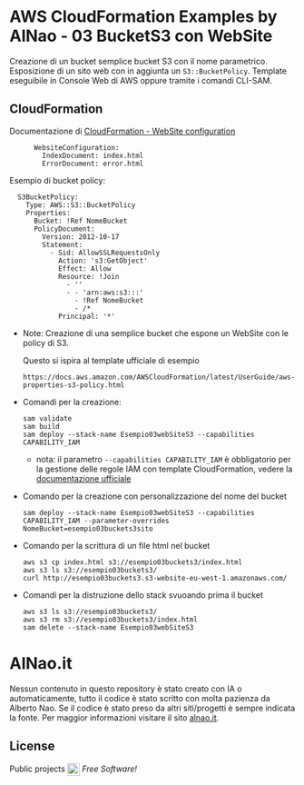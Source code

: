 # AWS CloudFormation Examples by AlNao - 03 BucketS3 con WebSite

Creazione di un bucket semplice bucket S3 con il nome parametrico. Esposizione di un sito web con in aggiunta un ```S3::BucketPolicy```. Template eseguibile in Console Web di AWS oppure tramite i comandi CLI-SAM.

## CloudFormation
Documentazione di [CloudFormation - WebSite configuration](https://docs.aws.amazon.com/AWSCloudFormation/latest/UserGuide/aws-properties-s3-bucket-websiteconfiguration.html)
```
      WebsiteConfiguration:
        IndexDocument: index.html
        ErrorDocument: error.html
```
Esempio di bucket policy:
```
  S3BucketPolicy:
    Type: AWS::S3::BucketPolicy
    Properties:
      Bucket: !Ref NomeBucket
      PolicyDocument:
        Version: 2012-10-17
        Statement:
          - Sid: AllowSSLRequestsOnly 
            Action: 's3:GetObject'
            Effect: Allow
            Resource: !Join
              - ''
              - - 'arn:aws:s3:::'
                - !Ref NomeBucket
                - /*
            Principal: '*'
```
* Note: 
    Creazione di una semplice bucket che espone un WebSite con le policy di S3.

    Questo si ispira al template ufficiale di esempio
    ```
    https://docs.aws.amazon.com/AWSCloudFormation/latest/UserGuide/aws-properties-s3-policy.html
    ```


* Comandi per la creazione:
    ```
    sam validate
    sam build
    sam deploy --stack-name Esempio03webSiteS3 --capabilities CAPABILITY_IAM
    ```
    - nota: il parametro ```--capabilities CAPABILITY_IAM``` è obbligatorio per la gestione delle regole IAM con template CloudFormation, vedere la [documentazione ufficiale](https://repost.aws/knowledge-center/cloudformation-objectownership-acl-error)

* Comando per la creazione con personalizzazione del nome del bucket
    ```
    sam deploy --stack-name Esempio03webSiteS3 --capabilities CAPABILITY_IAM --parameter-overrides NomeBucket=esempio03buckets3sito
    ```

* Comando per la scrittura di un file html nel bucket 
    ```
    aws s3 cp index.html s3://esempio03buckets3/index.html
    aws s3 ls s3://esempio03buckets3/
    curl http://esempio03buckets3.s3-website-eu-west-1.amazonaws.com/
    ```    

* Comandi per la distruzione dello stack svuoando prima il bucket
    ```
    aws s3 ls s3://esempio03buckets3/
    aws s3 rm s3://esempio03buckets3/index.html
    sam delete --stack-name Esempio03webSiteS3
    ```

# AlNao.it
Nessun contenuto in questo repository è stato creato con IA o automaticamente, tutto il codice è stato scritto con molta pazienza da Alberto Nao. Se il codice è stato preso da altri siti/progetti è sempre indicata la fonte. Per maggior informazioni visitare il sito [alnao.it](https://www.alnao.it/).

## License
Public projects 
<a href="https://it.wikipedia.org/wiki/GNU_General_Public_License"  valign="middle"><img src="https://img.shields.io/badge/License-GNU-blue" style="height:22px;"  valign="middle"></a> 
*Free Software!*